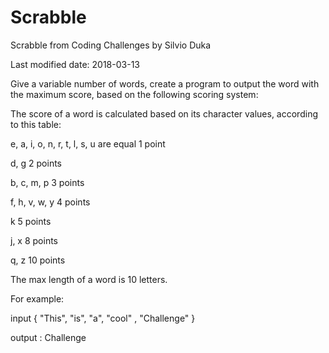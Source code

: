# Scrabble
Scrabble from Coding Challenges by Silvio Duka

Last modified date: 2018-03-13

Give a variable number of words, create a program to output the word with the maximum score, based on the following scoring system: 

The score of a word is calculated based on its character values, according to this table: 

e, a, i, o, n, r, t, l, s, u are equal 1 point 

d, g	2 points 

b, c, m, p	3 points 

f, h, v, w, y 4 points 

k 5 points 

j, x 8 points 

q, z 10 points 

The max length of a word is 10 letters. 

For example: 

input { "This",  "is", "a", "cool" , "Challenge" } 

output : Challenge 
